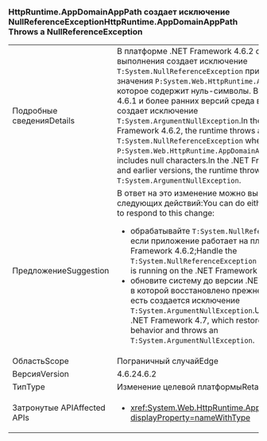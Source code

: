 ### <a name="httpruntimeappdomainapppath-throws-a-nullreferenceexception"></a><span data-ttu-id="76b93-101">HttpRuntime.AppDomainAppPath создает исключение NullReferenceException</span><span class="sxs-lookup"><span data-stu-id="76b93-101">HttpRuntime.AppDomainAppPath Throws a NullReferenceException</span></span>

|   |   |
|---|---|
|<span data-ttu-id="76b93-102">Подробные сведения</span><span class="sxs-lookup"><span data-stu-id="76b93-102">Details</span></span>|<span data-ttu-id="76b93-103">В платформе .NET Framework 4.6.2 среда выполнения создает исключение <code>T:System.NullReferenceException</code> при получении значения <code>P:System.Web.HttpRuntime.AppDomainAppPath</code>, которое содержит нуль-символы. В .NET Framework 4.6.1 и более ранних версий среда выполнения создает исключение <code>T:System.ArgumentNullException</code>.</span><span class="sxs-lookup"><span data-stu-id="76b93-103">In the .NET Framework 4.6.2, the runtime throws a <code>T:System.NullReferenceException</code> when retrieving a <code>P:System.Web.HttpRuntime.AppDomainAppPath</code> value that includes null characters.In the .NET Framework 4.6.1 and earlier versions, the runtime throws an <code>T:System.ArgumentNullException</code>.</span></span>|
|<span data-ttu-id="76b93-104">Предложение</span><span class="sxs-lookup"><span data-stu-id="76b93-104">Suggestion</span></span>|<span data-ttu-id="76b93-105">В ответ на это изменение можно выполнить одно из следующих действий:</span><span class="sxs-lookup"><span data-stu-id="76b93-105">You can do either of the follow to respond to this change:</span></span><ul><li><span data-ttu-id="76b93-106">обрабатывайте <code>T:System.NullReferenceException</code>, если приложение работает на платформе .NET Framework 4.6.2;</span><span class="sxs-lookup"><span data-stu-id="76b93-106">Handle the <code>T:System.NullReferenceException</code> if you application is running on the .NET Framework 4.6.2.</span></span></li><li><span data-ttu-id="76b93-107">обновите систему до версии .NET Framework 4.7, в которой восстановлено прежнее поведение, то есть создается исключение <code>T:System.ArgumentNullException</code>.</span><span class="sxs-lookup"><span data-stu-id="76b93-107">Upgrade to the .NET Framework 4.7, which restores the previous behavior and throws an <code>T:System.ArgumentNullException</code>.</span></span></li></ul>|
|<span data-ttu-id="76b93-108">Область</span><span class="sxs-lookup"><span data-stu-id="76b93-108">Scope</span></span>|<span data-ttu-id="76b93-109">Пограничный случай</span><span class="sxs-lookup"><span data-stu-id="76b93-109">Edge</span></span>|
|<span data-ttu-id="76b93-110">Версия</span><span class="sxs-lookup"><span data-stu-id="76b93-110">Version</span></span>|<span data-ttu-id="76b93-111">4.6.2</span><span class="sxs-lookup"><span data-stu-id="76b93-111">4.6.2</span></span>|
|<span data-ttu-id="76b93-112">Тип</span><span class="sxs-lookup"><span data-stu-id="76b93-112">Type</span></span>|<span data-ttu-id="76b93-113">Изменение целевой платформы</span><span class="sxs-lookup"><span data-stu-id="76b93-113">Retargeting</span></span>|
|<span data-ttu-id="76b93-114">Затронутые API</span><span class="sxs-lookup"><span data-stu-id="76b93-114">Affected APIs</span></span>|<ul><li><xref:System.Web.HttpRuntime.AppDomainAppPath?displayProperty=nameWithType></li></ul>|

